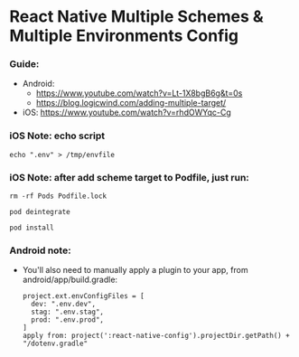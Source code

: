# React Native Multiple Schemes & Multiple Environments Config

### Guide:

- Android: 
  - https://www.youtube.com/watch?v=Lt-1X8bgB6g&t=0s
  - https://blog.logicwind.com/adding-multiple-target/
- iOS: https://www.youtube.com/watch?v=rhdOWYqc-Cg

### iOS Note: echo script
  ```
  echo ".env" > /tmp/envfile
  ```

### iOS Note: after add scheme target to Podfile, just run:
  ```
  rm -rf Pods Podfile.lock
  ```
  
  ```
  pod deintegrate
  ```
  
  ```
  pod install
  ```
  
### Android note:
- You'll also need to manually apply a plugin to your app, from android/app/build.gradle:
  ```
  project.ext.envConfigFiles = [
    dev: ".env.dev",  
    stag: ".env.stag",
    prod: ".env.prod",
  ]
  apply from: project(':react-native-config').projectDir.getPath() + "/dotenv.gradle"
  ```


